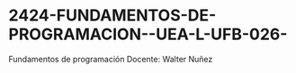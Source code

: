 # 2424-FUNDAMENTOS-DE-PROGRAMACION--UEA-L-UFB-026-
Fundamentos de programación
Docente: Walter Nuñez
